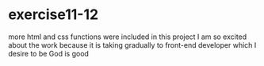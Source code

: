 # exercise11-12
more html and css functions were included in this project
I am so excited about the work because it is taking gradually to front-end developer which I desire to be
God is good
